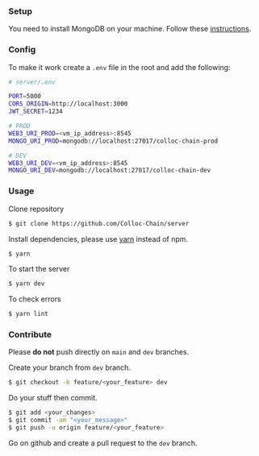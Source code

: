 ### Setup

You need to install MongoDB on your machine. Follow these [instructions](https://docs.mongodb.com/manual/installation/).

### Config

To make it work create a `.env` file in the root and add the following:

```bash
# server/.env

PORT=5000
CORS_ORIGIN=http://localhost:3000
JWT_SECRET=1234

# PROD
WEB3_URI_PROD=<vm_ip_address>:8545
MONGO_URI_PROD=mongodb://localhost:27017/colloc-chain-prod

# DEV
WEB3_URI_DEV=<vm_ip_address>:8545
MONGO_URI_DEV=mongodb://localhost:27017/colloc-chain-dev
```

### Usage

Clone repository

```bash
$ git clone https://github.com/Colloc-Chain/server
```

Install dependencies, please use [yarn](https://classic.yarnpkg.com/en/docs/install/#debian-stable) instead of npm.

```bash
$ yarn
```

To start the server

```bash
$ yarn dev
```

To check errors

```bash
$ yarn lint
```

### Contribute

Please **do not** push directly on `main` and `dev` branches.

Create your branch from `dev` branch.

```bash
$ git checkout -b feature/<your_feature> dev
```

Do your stuff then commit.

```bash
$ git add <your_changes>
$ git commit -am "<your_message>"
$ git push -u origin feature/<your_feature>
```

Go on github and create a pull request to the `dev` branch.
